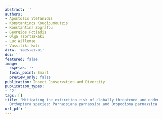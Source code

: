 ```yaml
---
abstract: ''
authors:
- Apostolis Stefanidis
- Konstantinos Kougioumoutzis
- Konstantina Zografou
- Georgios Fotiadis
- Olga Tzortzakaki
- Luc Willemse
- Vassiliki Kati
date: '2025-01-01'
doi: ''
featured: false
image:
  caption: ''
  focal_point: Smart
  preview_only: false
publication: Insect Conservation and Diversity
publication_types:
- '2'
tags: []
title: 'Mitigating the extinction risk of globally threatened and endemic mountainous
  Orthoptera species: Parnassiana parnassica and Oropodisma parnassica'
url_pdf: ''
---
```

